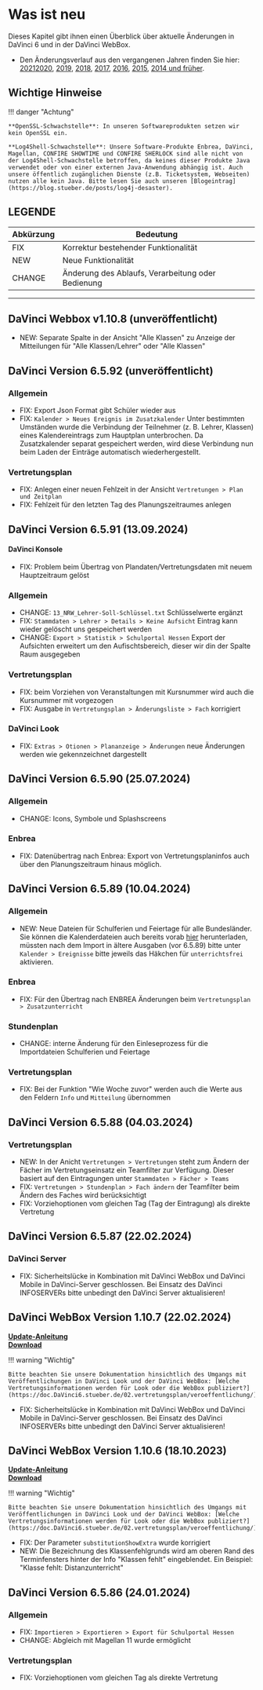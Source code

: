 # Was ist neu

Dieses Kapitel gibt ihnen einen Überblick über aktuelle Änderungen in DaVinci 6 und in der DaVinci WebBox.

* Den Änderungsverlauf aus den vergangenen Jahren finden Sie hier: [2021](changelog-2021.md)[2020](changelog-2020.md), [2019](changelog-2019.md), [2018](changelog-2018.md), [2017](changelog-2017.md),  [2016](changelog-2016.md), [2015](changelog-2015.md), [2014 und früher](changelog-archive.md).

## Wichtige Hinweise

!!! danger "Achtung"

    **OpenSSL-Schwachstelle**: In unseren Softwareprodukten setzen wir kein OpenSSL ein.

    **Log4Shell-Schwachstelle**: Unsere Software-Produkte Enbrea, DaVinci, Magellan, CONFIRE SHOWTIME und CONFIRE SHERLOCK sind alle nicht von der Log4Shell-Schwachstelle betroffen, da keines dieser Produkte Java verwendet oder von einer externen Java-Anwendung abhängig ist. Auch unsere öffentlich zugänglichen Dienste (z.B. Ticketsystem, Webseiten) nutzen alle kein Java. Bitte lesen Sie auch unseren [Blogeintrag](https://blog.stueber.de/posts/log4j-desaster).

## LEGENDE

Abkürzung  |  Bedeutung
---------- | ----------
FIX |  Korrektur bestehender Funktionalität
NEW |  Neue Funktionalität  
CHANGE|  Änderung des Ablaufs, Verarbeitung oder Bedienung

---
## DaVinci Webbox v1.10.8 (unveröffentlicht)

* NEW: Separate Spalte in der Ansicht "Alle Klassen" zu Anzeige der Mitteilungen für "Alle Klassen/Lehrer" oder "Alle Klassen"
  

## DaVinci Version 6.5.92 (unveröffentlicht)

### Allgemein

* FIX: Export Json Format  gibt Schüler wieder aus
* FIX: `Kalender > Neues Ereignis im Zusatzkalender` Unter bestimmten Umständen wurde die Verbindung der Teilnehmer (z. B. Lehrer, Klassen) eines Kalendereintrags zum Hauptplan unterbrochen. Da Zusatzkalender separat gespeichert werden, wird diese Verbindung nun beim Laden der Einträge automatisch wiederhergestellt.
  
### Vertretungsplan

* FIX: Anlegen einer neuen Fehlzeit in der Ansicht `Vertretungen > Plan und Zeitplan`
* FIX: Fehlzeit für den letzten Tag des Planungszeitraumes anlegen

## DaVinci Version 6.5.91 (13.09.2024)

#### DaVinci Konsole

* FIX: Problem beim Übertrag von Plandaten/Vertretungsdaten mit neuem Hauptzeitraum gelöst

### Allgemein

* CHANGE: `13_NRW_Lehrer-Soll-Schlüssel.txt` Schlüsselwerte ergänzt
* FIX: `Stammdaten > Lehrer > Details > Keine Aufsicht` Eintrag kann wieder gelöscht uns gespeichert werden
* CHANGE: `Export > Statistik > Schulportal Hessen` Export der Aufsichten erweitert um den Aufischtsbereich, dieser wir din der Spalte Raum ausgegeben

### Vertretungsplan

* FIX: beim Vorziehen von Veranstaltungen mit Kursnummer wird auch die Kursnummer mit vorgezogen
* FIX: Ausgabe in `Vertretungsplan > Änderungsliste > Fach` korrigiert

### DaVinci Look

* FIX: `Extras > Otionen > Plananzeige > Änderungen` neue Änderungen werden wie gekennzeichnet dargestellt

## DaVinci Version 6.5.90 (25.07.2024)

### Allgemein

* CHANGE: Icons, Symbole und Splashscreens

### Enbrea

* FIX: Datenübertrag nach Enbrea: Export von Vertretungsplaninfos auch über den Planungszeitraum hinaus möglich.

## DaVinci Version 6.5.89 (10.04.2024)

### Allgemein

* NEW: Neue Dateien für Schulferien und Feiertage für alle Bundesländer. Sie können die Kalenderdateien auch bereits vorab [hier](https://my.hidrive.com/share/63dd-bod4u) herunterladen, müssten nach dem Import in ältere Ausgaben (vor 6.5.89) bitte unter `Kalender > Ereignisse` bitte jeweils das Häkchen für `unterrichtsfrei` aktivieren.

### Enbrea

* FIX: Für den Übertrag nach ENBREA Änderungen beim `Vertretungsplan > Zusatzunterricht` 

### Stundenplan

* CHANGE: interne Änderung für den Einleseprozess für die Importdateien Schulferien und Feiertage

### Vertretungsplan

* FIX: Bei der Funktion "Wie Woche zuvor" werden auch die Werte aus den Feldern `Info` und `Mitteilung` übernommen

## DaVinci Version 6.5.88 (04.03.2024)

### Vertretungsplan

* NEW: In der Anicht `Vertretungen > Vertretungen` steht zum Ändern der Fächer im Vertretungseinsatz ein Teamfilter zur Verfügung. Dieser basiert auf den Eintragungen unter `Stammdaten > Fächer > Teams`
* FIX: `Vertretungen > Stundenplan > Fach ändern` der Teamfilter beim Ändern des Faches wird berücksichtigt
* FIX: Vorziehoptionen vom gleichen Tag (Tag der Eintragung) als direkte Vertretung

## DaVinci Version 6.5.87 (22.02.2024)

### DaVinci Server

* FIX: Sicherheitslücke in Kombination mit DaVinci WebBox und DaVinci Mobile in DaVinci-Server geschlossen. Bei Einsatz des DaVinci INFOSERVERs bitte unbedingt den DaVinci Server aktualisieren!

## DaVinci WebBox Version 1.10.7 (22.02.2024)

[**Update-Anleitung**](https://doc.DaVinci6.stueber.de/09.infoserver/update/) <br/>
[**Download**](https://DaVinci-webbox.stueber.de/)

!!! warning "Wichtig"

    Bitte beachten Sie unsere Dokumentation hinsichtlich des Umgangs mit Veröffentlichungen in DaVinci Look und der DaVinci WebBox: [Welche Vertretungsinformationen werden für Look oder die WebBox publiziert?](https://doc.DaVinci6.stueber.de/02.vertretungsplan/veroeffentlichung/)

* FIX: Sicherheitslücke in Kombination mit DaVinci WebBox und DaVinci Mobile in DaVinci-Server geschlossen. Bei Einsatz des DaVinci INFOSERVERs bitte unbedingt den DaVinci Server aktualisieren!

## DaVinci WebBox Version 1.10.6 (18.10.2023)

[**Update-Anleitung**](https://doc.DaVinci6.stueber.de/09.infoserver/update/) <br/>
[**Download**](https://DaVinci-webbox.stueber.de/)

!!! warning "Wichtig"

    Bitte beachten Sie unsere Dokumentation hinsichtlich des Umgangs mit Veröffentlichungen in DaVinci Look und der DaVinci WebBox: [Welche Vertretungsinformationen werden für Look oder die WebBox publiziert?](https://doc.DaVinci6.stueber.de/02.vertretungsplan/veroeffentlichung/)

* FIX: Der Parameter `substitutionShowExtra` wurde korrigiert
* NEW: Die Bezeichnung des Klassenfehlgrunds wird am oberen Rand des Terminfensters hinter der Info "Klassen fehlt" eingeblendet. Ein Beispiel: "Klasse fehlt: Distanzunterricht"

## DaVinci Version 6.5.86 (24.01.2024)

### Allgemein

* FIX: `Importieren > Exportieren > Export für Schulportal Hessen` 
* CHANGE: Abgleich mit Magellan 11 wurde ermöglicht

### Vertretungsplan

* FIX: Vorziehoptionen vom gleichen Tag als direkte Vertretung